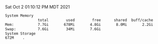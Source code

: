 Sat Oct  2 01:10:12 PM MDT 2021
```bash
System Memory
               total        used        free      shared  buff/cache   available
Mem:           7.7Gi       678Mi       4.8Gi       8.0Mi       2.2Gi       6.7Gi
Swap:          7.6Gi        34Mi       7.6Gi
System Storage
672M	.
```
```bash
